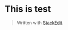 

# This is test
> Written with [StackEdit](https://stackedit.io/).
<!--stackedit_data:
eyJoaXN0b3J5IjpbLTEwNjE5MDYxNzVdfQ==
-->
